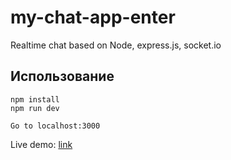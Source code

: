 # my-chat-app-enter
Realtime chat based on Node, express.js, socket.io

## Использование
```
npm install
npm run dev

Go to localhost:3000
```
Live demo: [link](https://jesseneger.herokuapp.com/)

